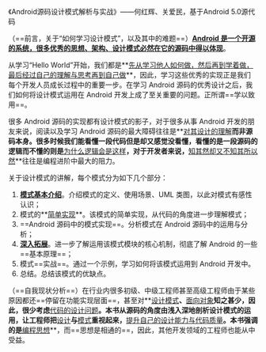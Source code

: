 《Android源码设计模式解析与实战》——何红辉、关爱民，基于Android 5.0源代码

（==前言，关于“如何学习设计模式”，以及其中的难题==）**<u>Android 是一个开源的系统，很多优秀的思想、架构、设计模式必然在它的源码中得以体现</u>**。

从学习“Hello World”开始，我们都是**<u>先从学习他人如何做，然后再到学着做，最后经过自己的理解与思考再到自己做</u>**，因此，学习这些优秀的实现正是我们每个开发人员成长过程中的重要一步。在学习 Android 源码的优秀设计之后，我们如何将设计模式运用在 Android 开发上成了至关重要的问题。正所谓==学以致用==。

很多 Android 源码的实现都有设计模式的影子，对于很多从事 Android 开发的朋友来说，阅读以及学习 Android 源码的最大障碍往往是**<u>对其设计的理解</u>**而非源码本身。很多时候我们能看懂一段代码但是却又感觉没看懂，看懂的是一段源码的逻辑而不懂的则是**<u>为什么逻辑会是这样</u>**，对于开发者来说，**<u>知其然却又不知其所以然</u>**往往是编程进阶中最大的阻力。

关于设计模式的讲解，每个模式分为如下几个部分：

1. **<u>模式基本介绍</u>**。介绍模式的定义、使用场景、UML 类图，以此对模式有感性认识；
2. 模式的**<u>简单实现</u>**。该模式的简单实现，从代码的角度进一步理解模式；
3. ==Android 源码中的模式实现==。分析模式在 Android 源码中的运用与分析；
4. **<u>深入拓展</u>**。进一步了解运用该模式模块的核心机制，彻底了解 Android 的一些==基本原理==；
5. 模式==实战==。通过一个示例，学习如何将该模式运用到 Android 开发中。
6. 总结。总结该模式的优缺点。

（==自我现状分析==）在行业内很多初级、中级工程师甚至高级工程师由于某些原因都还==停留在功能实现层面==，甚至对**<u>设计模式</u>**、**<u>面向对象</u>**知之甚少，因此，很少考虑**<u>代码的设计问题</u>**。本书从源码的角度由浅入深地剖析设计模式的运用，让工程师把**<u>设计</u>**与**<u>模式</u>**重视起来，**<u>提升自己的设计能力与代码质量</u>**。本书强调的是**<u>编程思想</u>**，而==思想是相通的==，因此，其他开发领域的工程师也能从中受益。

